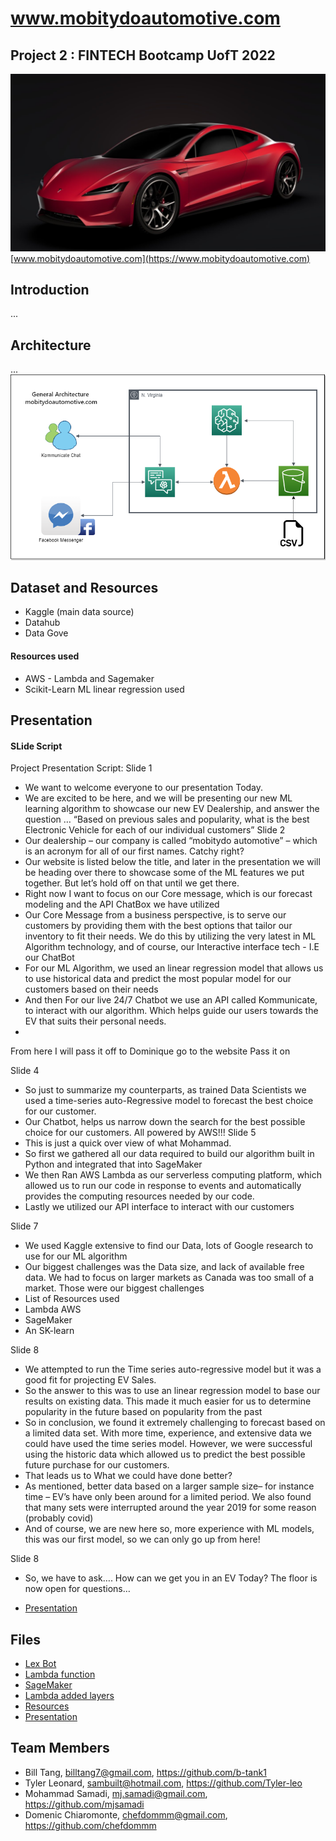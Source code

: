 # www.mobitydoautomotive.com
## Project 2 : FINTECH Bootcamp UofT 2022
![EV](tesla-roadster.jpg)
[www.mobitydoautomotive.com](https://www.mobitydoautomotive.com)

## Introduction 
...

## Architecture 
...
![Architecture](Architecture.png)


## Dataset and Resources
* Kaggle (main data source)
* Datahub
* Data Gove
#### Resources used
* AWS - Lambda and Sagemaker
* Scikit-Learn ML linear regression used


## Presentation 
#### SLide Script

Project Presentation Script:
Slide 1 
-	We want to welcome everyone to our presentation Today. 
-	We are excited to be here, and we will be presenting our new ML learning algorithm to showcase our new EV Dealership, and answer the question … “Based on previous sales and popularity, what is the best Electronic Vehicle for each of our individual customers”
Slide 2
-	Our dealership – our company is called “mobitydo automotive” – which is an acronym for all of our first names.  Catchy right?
-	Our website is listed below the title, and later in the presentation we will be heading over there to showcase some of the ML features we put together.  But let’s hold off on that until we get there.
-	Right now I want to focus on our Core message, which is our forecast modeling and the API ChatBox we have utilized
-	 Our Core Message from a business perspective, is to serve our customers by providing them with the best options that tailor our inventory to fit their needs.  We do this by utilizing the very latest in ML Algorithm technology, and of course, our Interactive interface tech - I.E our ChatBot
-	For our ML Algorithm, we used an linear regression model that allows us to use historical data and predict the most popular model for our customers based on their needs
-	And then For our live 24/7 Chatbot we use an API called Kommunicate, to interact with our algorithm. Which helps guide our users towards the EV that suits their personal needs.
-	
From here I will pass it off to Dominique go to the website Pass it on 

Slide 4
-	So just to summarize my counterparts, as trained Data Scientists we used a time-series auto-Regressive model to forecast the best choice for our customer.
-	Our Chatbot, helps us narrow down the search for the best possible choice for our customers.  All powered by AWS!!!
Slide 5
-	This is just a quick over view of what Mohammad.  
-	So first we gathered all our data required to build our algorithm built in Python and integrated that into SageMaker
-	We then Ran AWS Lambda as our serverless computing platform, which allowed us to run our code in response to events and automatically provides the computing resources needed by our code.
-	Lastly we utilized our API interface to interact with our customers


Slide 7 
-	We used Kaggle extensive to find our Data, lots of Google research to use for our ML algorithm
-	Our biggest challenges was the Data size, and lack of available free data.  We had to focus on larger markets as Canada was too small of a market.   Those were our biggest challenges
-	List of Resources used
-	Lambda AWS
-	SageMaker
-	An SK-learn

Slide 8
-	We attempted to run the Time series auto-regressive model but it was a good fit for projecting EV Sales.
-	So the answer to this was to use an linear regression model to base our results on existing data.  This made it much easier for us to determine popularity in the future based on popularity from the past
-	So in conclusion, we found it extremely challenging to forecast based on a limited data set.  With more time, experience, and extensive data we could have used the time series model.  However, we were successful using the historic data which allowed us to predict the best possible future purchase for our customers.
-	That leads us to What we could have done better?
-	As mentioned, better data based on a larger sample size– for instance time – EV’s have only been around for a limited period.  We also found that many sets were interrupted around the year 2019 for some reason (probably covid)
-	And of course, we are new here so, more experience with ML models, this was our first model, so we can only go up from here!
 

Slide 8
-	So, we have to ask…. How can we get you in an EV Today?
The floor is now open for questions…


* [Presentation](/Presentation/Project%20Presentation%20-%20Project%202.pdf) 


## Files
* [Lex Bot](/Lex/)
* [Lambda function](/Lambda/)
* [SageMaker](/SageMaker/)
* [Lambda added layers](/Lambda_added_layers/)
* [Resources](/Resources/)
* [Presentation](/Presentation/Project%20Presentation%20-%20Project%202.pdf) 

## Team Members
* Bill Tang, billtang7@gmail.com, https://github.com/b-tank1
* Tyler Leonard, sambuilt@hotmail.com, https://github.com/Tyler-leo
* Mohammad Samadi, mj.samadi@gmail.com, https://github.com/mjsamadi
* Domenic Chiaromonte, chefdommm@gmail.com, https://github.com/chefdommm

